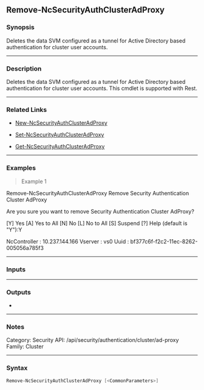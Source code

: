 Remove-NcSecurityAuthClusterAdProxy
-----------------------------------

### Synopsis
Deletes the data SVM configured as a tunnel for Active Directory based authentication for cluster user accounts.

---

### Description

Deletes the data SVM configured as a tunnel for Active Directory based authentication for cluster user accounts. This cmdlet is supported with Rest.

---

### Related Links
* [New-NcSecurityAuthClusterAdProxy](New-NcSecurityAuthClusterAdProxy)

* [Set-NcSecurityAuthClusterAdProxy](Set-NcSecurityAuthClusterAdProxy)

* [Get-NcSecurityAuthClusterAdProxy](Get-NcSecurityAuthClusterAdProxy)

---

### Examples
> Example 1

Remove-NcSecurityAuthClusterAdProxy
Remove Security Authentication Cluster AdProxy

Are you sure you want to remove Security Authentication Cluster AdProxy?

[Y] Yes  [A] Yes to All  [N] No  [L] No to All  [S] Suspend  [?] Help (default is "Y"):Y

NcController : 10.237.144.166
Vserver      : vs0
Uuid         : bf377c6f-f2c2-11ec-8262-005056a785f3

---

### Inputs

---

### Outputs
* 

---

### Notes
Category: Security
API: /api/security/authentication/cluster/ad-proxy
Family: Cluster

---

### Syntax
```PowerShell
Remove-NcSecurityAuthClusterAdProxy [<CommonParameters>]
```
